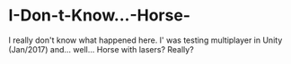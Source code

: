 # I-Don-t-Know...-Horse-
I really don't know what happened here. I' was testing multiplayer in Unity (Jan/2017) and... well... Horse with lasers? Really?
